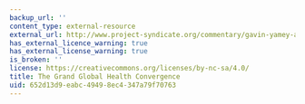 ```yaml
---
backup_url: ''
content_type: external-resource
external_url: http://www.project-syndicate.org/commentary/gavin-yamey-and-helen-saxenian-predict-massive-payoffs-from-additional-health-investments-in-poor-and-middle-income-countries
has_external_licence_warning: true
has_external_license_warning: true
is_broken: ''
license: https://creativecommons.org/licenses/by-nc-sa/4.0/
title: The Grand Global Health Convergence
uid: 652d13d9-eabc-4949-8ec4-347a79f70763
---
```

